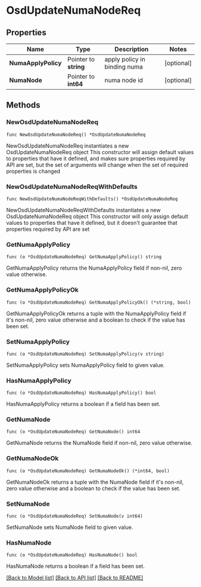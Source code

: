 # OsdUpdateNumaNodeReq

## Properties

Name | Type | Description | Notes
------------ | ------------- | ------------- | -------------
**NumaApplyPolicy** | Pointer to **string** | apply policy in binding numa | [optional] 
**NumaNode** | Pointer to **int64** | numa node id | [optional] 

## Methods

### NewOsdUpdateNumaNodeReq

`func NewOsdUpdateNumaNodeReq() *OsdUpdateNumaNodeReq`

NewOsdUpdateNumaNodeReq instantiates a new OsdUpdateNumaNodeReq object
This constructor will assign default values to properties that have it defined,
and makes sure properties required by API are set, but the set of arguments
will change when the set of required properties is changed

### NewOsdUpdateNumaNodeReqWithDefaults

`func NewOsdUpdateNumaNodeReqWithDefaults() *OsdUpdateNumaNodeReq`

NewOsdUpdateNumaNodeReqWithDefaults instantiates a new OsdUpdateNumaNodeReq object
This constructor will only assign default values to properties that have it defined,
but it doesn't guarantee that properties required by API are set

### GetNumaApplyPolicy

`func (o *OsdUpdateNumaNodeReq) GetNumaApplyPolicy() string`

GetNumaApplyPolicy returns the NumaApplyPolicy field if non-nil, zero value otherwise.

### GetNumaApplyPolicyOk

`func (o *OsdUpdateNumaNodeReq) GetNumaApplyPolicyOk() (*string, bool)`

GetNumaApplyPolicyOk returns a tuple with the NumaApplyPolicy field if it's non-nil, zero value otherwise
and a boolean to check if the value has been set.

### SetNumaApplyPolicy

`func (o *OsdUpdateNumaNodeReq) SetNumaApplyPolicy(v string)`

SetNumaApplyPolicy sets NumaApplyPolicy field to given value.

### HasNumaApplyPolicy

`func (o *OsdUpdateNumaNodeReq) HasNumaApplyPolicy() bool`

HasNumaApplyPolicy returns a boolean if a field has been set.

### GetNumaNode

`func (o *OsdUpdateNumaNodeReq) GetNumaNode() int64`

GetNumaNode returns the NumaNode field if non-nil, zero value otherwise.

### GetNumaNodeOk

`func (o *OsdUpdateNumaNodeReq) GetNumaNodeOk() (*int64, bool)`

GetNumaNodeOk returns a tuple with the NumaNode field if it's non-nil, zero value otherwise
and a boolean to check if the value has been set.

### SetNumaNode

`func (o *OsdUpdateNumaNodeReq) SetNumaNode(v int64)`

SetNumaNode sets NumaNode field to given value.

### HasNumaNode

`func (o *OsdUpdateNumaNodeReq) HasNumaNode() bool`

HasNumaNode returns a boolean if a field has been set.


[[Back to Model list]](../README.md#documentation-for-models) [[Back to API list]](../README.md#documentation-for-api-endpoints) [[Back to README]](../README.md)


